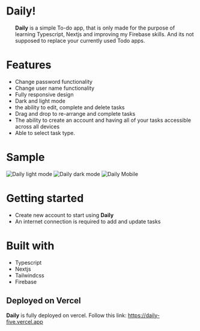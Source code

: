 # Daily!
<ul><b>Daily</b> is a simple To-do app, that is only made for the purpose of learning Typescript, Nextjs and improving my Firebase skills. And its not supposed to replace your currently used Todo apps.</ul>


# Features


<ul>
 <li>Change password functionality</li>
 <li>Change user name functionality</li>
 <li>Fully responsive design</li>
 <li>Dark and light mode</li>
 <li>the ability to edit, complete and delete tasks</li>
 <li>Drag and drop to re-arrange and complete tasks</li>
 <li>The ability to create an account and having all of your tasks accessible across all devices</li>
 <li>Able to select task type.<br/></li>
</ul>

 
 # Sample
 ![Daily light mode](https://user-images.githubusercontent.com/97849626/173240077-65a22a50-44a6-4f6f-8335-c1ecc2d15fd0.png)
![Daily dark mode](https://user-images.githubusercontent.com/97849626/173240098-3561ec4e-22f8-461e-90de-4d9e7d91c36a.png)
![Daily Mobile](https://user-images.githubusercontent.com/97849626/173241383-c874feae-f112-4985-81f0-94b04557b683.png)


# Getting started


<ul>
 <li>Create new account to start using <b>Daily</b></li>
 <li>An internet connection is required to add and update tasks</li>
</ul>


# Built with


<ul>
  <li>Typescript</li>
  <li>Nextjs</li>
  <li>Tailwindcss</li>
  <li>Firebase</li>
</ul>




 
## Deployed on Vercel

<b>Daily</b> is fully deployed on vercel. Follow this link: https://daily-five.vercel.app
